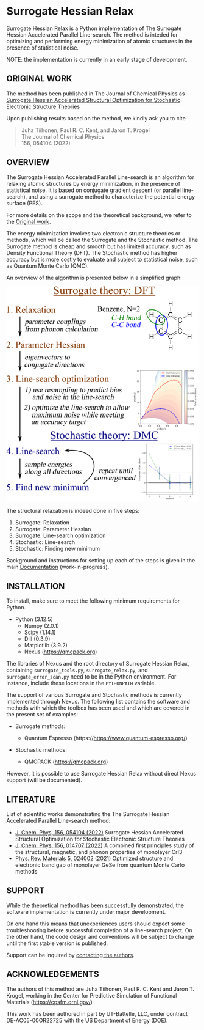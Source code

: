 # Surrogate Hessian Relax

Surrogate Hessian Relax is a Python implementation of The Surrogate Hessian
Accelerated Parallel Line-search. The method is inteded for optimizing and
performing energy minimization of atomic structures in the presence of
statistical noise.

NOTE: the implementation is currently in an early stage of development.


## ORIGINAL WORK

The method has been published in The Journal of Chemical Physics as 
[Surrogate Hessian Accelerated Structural Optimization for Stochastic Electronic Structure Theories](https://doi.org/10.1063/5.0079046)

Upon publishing results based on the method, we kindly ask you to cite

> Juha Tiihonen, Paul R. C. Kent, and Jaron T. Krogel \
The Journal of Chemical Physics \
156, 054104 (2022)


## OVERVIEW

The Surrogate Hessian Accelerated Parallel Line-search is an
algorithm for relaxing atomic structures by energy minimization, in the presence
of statistical noise. It is based on conjugate gradient descent (or parallel
line-search), and using a surrogate method to characterize the potential energy
surface (PES). 

For more details on the scope and the theoretical background, we refer to 
the [Original work](#original-work).

The energy minimization involves two electronic structure theories or methods, which will
be called the Surrogate and the Stochastic method. The Surrogate method is cheap and
smooth but has limited accuracy, such as Density Functional Theory (DFT). The
Stochastic method has higher accuracy but is more costly to evaluate and subject to
statistical noise, such as Quantum Monte Carlo (QMC).

An overview of the algorithm is presented below in a simplified graph:

![Overview](docs/overview.png)

The structural relaxation is indeed done in five steps:
1. Surrogate: Relaxation
1. Surrogate: Parameter Hessian
1. Surrogate: Line-search optimization
1. Stochastic: Line-search
1. Stochastic: Finding new minimum

Background and instructions for setting up each of the steps is given in the
main [Documentation](docs/) (work-in-progress).


## INSTALLATION

To install, make sure to meet the following minimum requirements for Python.

* Python (3.12.5)
  * Numpy (2.0.1)
  * Scipy (1.14.1)
  * Dill (0.3.9)
  * Matplotlib (3.9.2)
  * Nexus (https://qmcpack.org)

The libraries of Nexus and the root directory of Surrogate Hessian Relax,
containing `surrogate_tools.py`, `surrogate_relax.py`, and
`surrogate_error_scan.py` need to be in the Python environment. 
For instance, include these locations in the `PYTHONPATH` variable.

The support of various Surrogate and Stochastic methods is currently implemented
through Nexus. The following list contains the software and methods with which the
toolbox has been used and which are covered in the present set of examples:

* Surrogate methods:
  * Quantum Espresso (https://https://www.quantum-espresso.org/)

* Stochastic methods:
  * QMCPACK (https://qmcpack.org)

However, it is possible to use Surrogate Hessian Relax without
direct Nexus support (will be documented).


## LITERATURE

List of scientific works demonstrating the The Surrogate Hessian Accelerated Parallel
Line-search method:
* [J. Chem. Phys, 156, 054104 (2022)](https://doi.org/10.1063/5.0079046) Surrogate Hessian Accelerated Structural Optimization for Stochastic Electronic Structure Theories
* [J. Chem. Phys. 156, 014707 (2022)](https://aip.scitation.org/doi/10.1063/5.0074848) A combined first principles study of the structural, magnetic, and phonon properties of monolayer CrI3
* [Phys. Rev. Materials 5, 024002 (2021)](https://journals.aps.org/prmaterials/abstract/10.1103/PhysRevMaterials.5.024002) Optimized structure and electronic band gap of monolayer GeSe from quantum Monte Carlo methods


## SUPPORT

While the theoretical method has been successfully demonstrated, the software
implementation is currently under major development.

On one hand this means that unexperiences users should expect some 
troubleshooting before successful completion of a line-search project. On the
other hand, the code design and conventions will be subject to change until 
the first stable version is published.

Support can be inquired by [contacting the authors](mailto:juha.tiihonen@tuni.fi).


## ACKNOWLEDGEMENTS

The authors of this method are Juha Tiihonen, Paul R. C. Kent and Jaron T.
Krogel, working in the Center for Predictive Simulation of Functional Materials
(https://cpsfm.ornl.gov/)

This work has been authored in part by UT-Battelle, LLC, under contract
DE-AC05-00OR22725 with the US Department of Energy (DOE).
